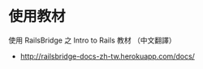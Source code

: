 # 使用教材

使用 RailsBridge 之 Intro to Rails 教材 （中文翻譯）

* <http://railsbridge-docs-zh-tw.herokuapp.com/docs/>